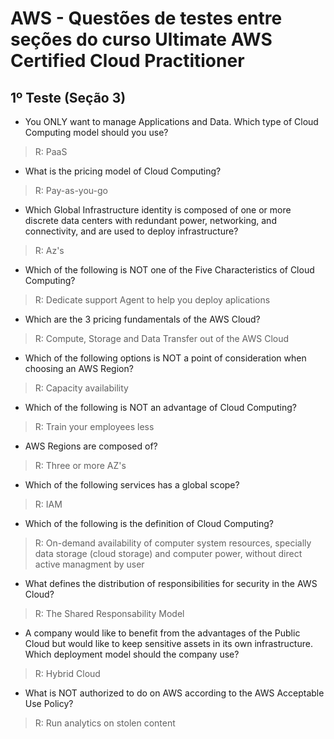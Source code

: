 # AWS - Questões de testes entre seções do curso Ultimate AWS Certified Cloud Practitioner

## 1º Teste (Seção 3)

- You ONLY want to manage Applications and Data. Which type of Cloud Computing model should you use?
> R: PaaS

- What is the pricing model of Cloud Computing?
> R: Pay-as-you-go

- Which Global Infrastructure identity is composed of one or more discrete data centers with redundant power, networking, and connectivity, and are used to deploy infrastructure?
> R: Az's

- Which of the following is NOT one of the Five Characteristics of Cloud Computing?
> R: Dedicate support Agent to help you deploy aplications

- Which are the 3 pricing fundamentals of the AWS Cloud?
> R: Compute, Storage and Data Transfer out of the AWS Cloud

- Which of the following options is NOT a point of consideration when choosing an AWS Region?
> R: Capacity availability

- Which of the following is NOT an advantage of Cloud Computing?
> R: Train your employees less

- AWS Regions are composed of?
> R: Three or more AZ's

- Which of the following services has a global scope?
> R: IAM

- Which of the following is the definition of Cloud Computing?
> R: On-demand availability of computer system resources, specially data storage (cloud storage) and computer power, without direct active managment by user

- What defines the distribution of responsibilities for security in the AWS Cloud?
> R: The Shared Responsability Model

- A company would like to benefit from the advantages of the Public Cloud but would like to keep sensitive assets in its own infrastructure. Which deployment model should the company use?
> R: Hybrid Cloud

- What is NOT authorized to do on AWS according to the AWS Acceptable Use Policy?
> R: Run analytics on stolen content